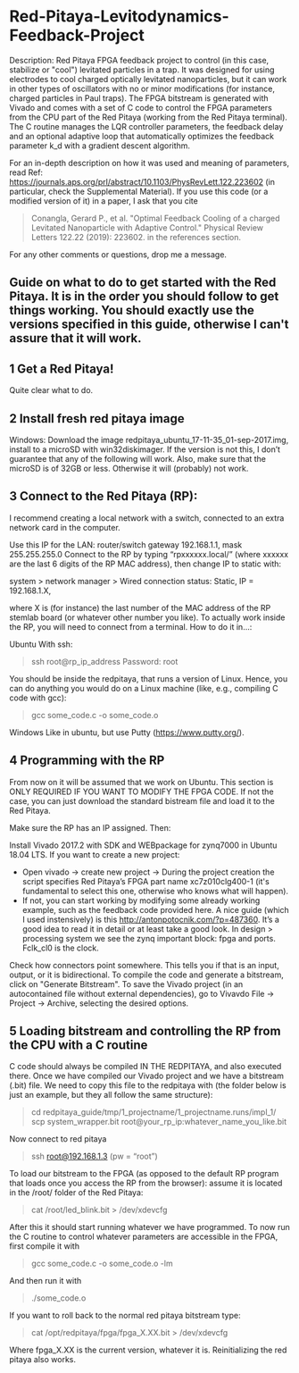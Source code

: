 # Red-Pitaya-Levitodynamics-Feedback-Project
Description: Red Pitaya FPGA feedback project to control (in this case, stabilize or "cool") levitated particles in a trap. It was designed for using electrodes to cool charged optically levitated nanoparticles, but it can work in other types of oscillators with no or minor modifications (for instance, charged particles in Paul traps). The FPGA bitstream is generated with Vivado and comes with a set of C code to control the FPGA parameters from the CPU part of the Red Pitaya (working from the Red Pitaya terminal). The C routine manages the LQR controller parameters, the feedback delay and an optional adaptive loop that automatically optimizes the feedback parameter k_d with a gradient descent algorithm.

For an in-depth description on how it was used and meaning of parameters, read Ref: https://journals.aps.org/prl/abstract/10.1103/PhysRevLett.122.223602 (in particular, check the Supplemental Material). If you use this code (or a modified version of it) in a paper, I ask that you cite 
> Conangla, Gerard P., et al. "Optimal Feedback Cooling of a charged Levitated Nanoparticle with Adaptive Control." Physical Review Letters 122.22 (2019): 223602.
in the references section.

For any other comments or questions, drop me a message.


Guide on what to do to get started with the Red Pitaya. It is in the order you should follow to get things working. You should exactly use the versions specified in this guide, otherwise I can't assure that it will work.
--------------


1 Get a Red Pitaya!
--------------
Quite clear what to do.

2 Install fresh red pitaya image
--------------
Windows:
Download the image redpitaya_ubuntu_17-11-35_01-sep-2017.img, install to a microSD with win32diskimager. If the version is not this, I don’t guarantee that any of the following will work. Also, make sure that the microSD is of 32GB or less. Otherwise it will (probably) not work.


3 Connect to the Red Pitaya (RP):
--------------
I recommend creating a local network with a switch, connected to an extra network card in the computer. 

Use this IP for the LAN: router/switch gateway 192.168.1.1, mask 255.255.255.0
Connect to the RP by typing “rpxxxxxx.local/” (where xxxxxx are the last 6 digits of the RP MAC address), then change IP to static with:

system > network manager > Wired connection 
status: Static, IP = 192.168.1.X,

where X is (for instance) the last number of the MAC address of the RP stemlab board (or whatever other number you like). 
To actually work inside the RP, you will need to connect from a terminal. How to do it in…:

Ubuntu
With ssh: 
> ssh root@rp_ip_address
Password: root

You should be inside the redpitaya, that runs a version of Linux. Hence, you can do anything you would do on a Linux machine (like, e.g., compiling C code with gcc):

> gcc some_code.c -o some_code.o

Windows
Like in ubuntu, but use Putty (https://www.putty.org/).


4 Programming with the RP
--------------
From now on it will be assumed that we work on Ubuntu. This section is ONLY REQUIRED IF YOU WANT TO MODIFY THE FPGA CODE. If not the case, you can just download the standard bistream file and load it to the Red Pitaya.

Make sure the RP has an IP assigned. Then:

Install Vivado 2017.2 with SDK and WEBpackage for zynq7000 in Ubuntu 18.04 LTS. If you want to create a new project: 
- Open vivado -> create new project -> During the project creation the script specifies Red Pitaya’s FPGA part name xc7z010clg400-1 (it's fundamental to select this one, otherwise who knows what will happen).
- If not, you can start working by modifying some already working example, such as the feedback code provided here. A nice guide (which I used instensively) is this http://antonpotocnik.com/?p=487360. It’s a good idea to read it in detail or at least take a good look.
In design > processing system we see the zynq important block: fpga and ports. Fclk_cl0 is the clock.

Check how connectors point somewhere. This tells you if that is an input, output, or it is bidirectional.
To compile the code and generate a bitstream, click on "Generate Bitstream".
To save the Vivado project (in an autocontained file without external dependencies), go to Vivavdo File -> Project -> Archive, selecting the desired options.


5 Loading bitstream and controlling the RP from the CPU with a C routine
--------------
C code should always be compiled IN THE REDPITAYA, and also executed there. Once we have compiled our Vivado project and we have a bitstream (.bit) file. We need to copy this file to the redpitaya with (the folder below is just an example, but they all follow the same structure):

> cd redpitaya_guide/tmp/1_projectname/1_projectname.runs/impl_1/
> scp system_wrapper.bit root@your_rp_ip:whatever_name_you_like.bit

Now connect to red pitaya

> ssh root@192.168.1.3 (pw = “root”)

To load our bitstream to the FPGA (as opposed to the default RP program that loads once you access the RP from the browser): assume it is located in the /root/ folder of the Red Pitaya:

> cat /root/led_blink.bit > /dev/xdevcfg

After this it should start running whatever we have programmed. To now run the C routine to control whatever parameters are accessible in the FPGA, first compile it with

> gcc some_code.c -o some_code.o -lm

And then run it with

> ./some_code.o 

If you want to roll back to the normal red pitaya bitstream type:

> cat /opt/redpitaya/fpga/fpga_X.XX.bit > /dev/xdevcfg

Where fpga_X.XX is the current version, whatever it is. Reinitializing the red pitaya also works.
